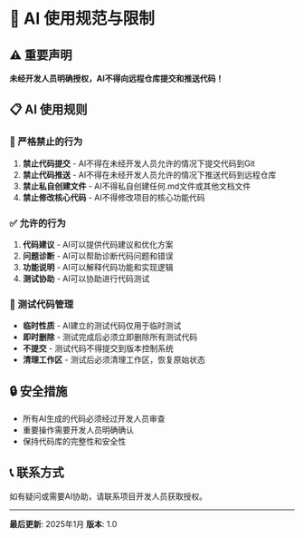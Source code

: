 # 🤖 AI 使用规范与限制

## ⚠️ 重要声明

**未经开发人员明确授权，AI不得向远程仓库提交和推送代码！**

## 📋 AI 使用规则

### 🚫 严格禁止的行为
1. **禁止代码提交** - AI不得在未经开发人员允许的情况下提交代码到Git
2. **禁止代码推送** - AI不得在未经开发人员允许的情况下推送代码到远程仓库
3. **禁止私自创建文件** - AI不得私自创建任何.md文件或其他文档文件
4. **禁止修改核心代码** - AI不得修改项目的核心功能代码

### ✅ 允许的行为
1. **代码建议** - AI可以提供代码建议和优化方案
2. **问题诊断** - AI可以帮助诊断代码问题和错误
3. **功能说明** - AI可以解释代码功能和实现逻辑
4. **测试协助** - AI可以协助进行代码测试

### 🧪 测试代码管理
- **临时性质** - AI建立的测试代码仅用于临时测试
- **即时删除** - 测试完成后必须立即删除所有测试代码
- **不提交** - 测试代码不得提交到版本控制系统
- **清理工作区** - 测试后必须清理工作区，恢复原始状态

## 🔒 安全措施
- 所有AI生成的代码必须经过开发人员审查
- 重要操作需要开发人员明确确认
- 保持代码库的完整性和安全性

## 📞 联系方式
如有疑问或需要AI协助，请联系项目开发人员获取授权。

---
**最后更新**: 2025年1月
**版本**: 1.0
